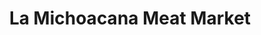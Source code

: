 ---
title: "La Michoacana Meat Market"
url: /houston/la-michoacana-meat-market-eldridge-parkway/
shop: butcher
---